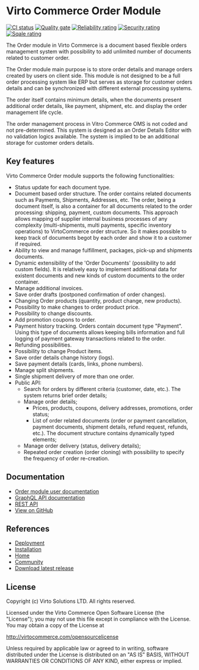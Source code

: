 # Virto Commerce Order Module

[![CI status](https://github.com/VirtoCommerce/vc-module-order/workflows/Module%20CI/badge.svg?branch=dev)](https://github.com/VirtoCommerce/vc-module-order/actions?query=workflow%3A"Module+CI") [![Quality gate](https://sonarcloud.io/api/project_badges/measure?project=VirtoCommerce_vc-module-order&metric=alert_status&branch=dev)](https://sonarcloud.io/dashboard?id=VirtoCommerce_vc-module-order) [![Reliability rating](https://sonarcloud.io/api/project_badges/measure?project=VirtoCommerce_vc-module-order&metric=reliability_rating&branch=dev)](https://sonarcloud.io/dashboard?id=VirtoCommerce_vc-module-order) [![Security rating](https://sonarcloud.io/api/project_badges/measure?project=VirtoCommerce_vc-module-order&metric=security_rating&branch=dev)](https://sonarcloud.io/dashboard?id=VirtoCommerce_vc-module-order) [![Sqale rating](https://sonarcloud.io/api/project_badges/measure?project=VirtoCommerce_vc-module-order&metric=sqale_rating&branch=dev)](https://sonarcloud.io/dashboard?id=VirtoCommerce_vc-module-order)

The Order module in Virto Commerce is a document based flexible orders management system with possibility to add unlimited number of documents related to customer order.

The Order module main purpose is to store order details and manage orders created by users on client side. This module is not designed to be a full order processing system like ERP but serves as storage for customer orders details and can be synchronized with different external processing systems.

The order itself contains minimum details, when the documents present additional order details, like payment, shipment, etc.  and display the order management life cycle.

The order management process in Vitro Commerce OMS is not coded and not pre-determined. This system is designed as an Order Details Editor with no validation logics available. The system is implied to be an additional storage for customer orders details.

## Key features

Virto Commerce Order module supports the following functionalities:

* Status update for each document type.
* Document based order structure. The order contains related documents such as Payments, Shipments, Addresses, etc. The order, being a document itself, is also a container for all documents related to the order processing: shipping, payment, custom documents. This approach allows mapping of supplier internal business processes of any complexity (multi-shipments, multi payments, specific inventory operations) to VirtoCommerce order structure. So it makes possible to keep track of documents begot by each order and show it to a customer if required.
* Ability to view and manage fulfillment, packages, pick-up and shipments documents.
* Dynamic extensibility of the 'Order Documents' (possibility to add custom fields). It is relatively easy to implement additional data for existent documents and new kinds of custom documents to the order container.
* Manage additional invoices.
* Save order drafts (postponed confirmation of order changes).
* Changing Order products (quantity, product change, new products).
* Possibility to make changes to order product price.
* Possibility to change discounts.
* Add promotion coupons to order.
* Payment history tracking. Orders contain document type "Payment". Using this type of documents allows keeping bills information and full logging of payment gateway transactions related to the order.
* Refunding possibilities.
* Possibility to change Product items.
* Save order details change history (logs).
* Save payment details (cards, links, phone numbers).
* Manage split shipments.
* Single shipment delivery of more than one order.
* Public API:
    * Search for orders by different criteria (customer, date, etc.). The system returns brief order details;
    * Manage order details;
         * Prices, products, coupons, delivery addresses, promotions, order status;
         * List of order related documents (order or payment cancellation, payment documents, shipment details, refund request, refunds, etc.). The document structure contains dynamically typed elements;
    * Manage order delivery (status, delivery details);
    * Repeated order creation (order cloning) with possibility to specify the frequency of order re-creation.

## Documentation

* [Order module user documentation](https://docs.virtocommerce.org/platform/user-guide/order-management/overview/)
* [GraphQL API documentation](https://docs.virtocommerce.org/platform/developer-guide/GraphQL-Storefront-API-Reference-xAPI/Order/overview/)
* [REST API](https://virtostart-demo-admin.govirto.com/docs/index.html?urls.primaryName=VirtoCommerce.Orders)
* [View on GitHub](https://github.com/VirtoCommerce/vc-module-order/)

## References

* [Deployment](https://docs.virtocommerce.org/platform/developer-guide/Tutorials-and-How-tos/Tutorials/deploy-module-from-source-code/)
* [Installation](https://docs.virtocommerce.org/platform/user-guide/modules-installation/)
* [Home](https://virtocommerce.com)
* [Community](https://www.virtocommerce.org)
* [Download latest release](https://github.com/VirtoCommerce/vc-module-order/releases/latest)

## License

Copyright (c) Virto Solutions LTD.  All rights reserved.

Licensed under the Virto Commerce Open Software License (the "License"); you
may not use this file except in compliance with the License. You may
obtain a copy of the License at

http://virtocommerce.com/opensourcelicense

Unless required by applicable law or agreed to in writing, software
distributed under the License is distributed on an "AS IS" BASIS,
WITHOUT WARRANTIES OR CONDITIONS OF ANY KIND, either express or
implied.
